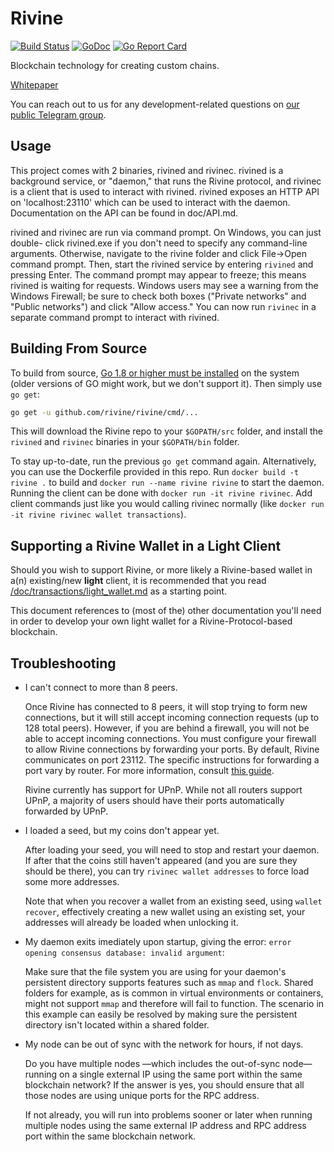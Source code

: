 Rivine
======

[![Build Status](https://travis-ci.org/rivine/rivine.svg?branch=master)](https://travis-ci.org/rivine/rivine)
[![GoDoc](https://godoc.org/github.com/rivine/rivine?status.svg)](https://godoc.org/github.com/rivine/rivine)
[![Go Report Card](https://goreportcard.com/badge/github.com/rivine/rivine)](https://goreportcard.com/report/github.com/rivine/rivine)

Blockchain technology for creating custom chains.

[Whitepaper](doc/whitepaper.md)

You can reach out to us for any development-related questions on [our public Telegram group](https://t.me/rivine).

Usage
-----

This project comes with 2 binaries, rivined and rivinec. rivined is a background
service, or "daemon," that runs the Rivine protocol, and rivinec is a client that is
used to interact with rivined. rivined exposes an HTTP API on 'localhost:23110' which
can be used to interact with the daemon. Documentation on the API can be found in doc/API.md.

rivined and rivinec are run via command prompt. On Windows, you can just double-
click rivined.exe if you don't need to specify any command-line arguments.
Otherwise, navigate to the rivine folder and click File->Open command prompt.
Then, start the rivined service by entering `rivined` and pressing Enter. The
command prompt may appear to freeze; this means rivined is waiting for requests.
Windows users may see a warning from the Windows Firewall; be sure to check
both boxes ("Private networks" and "Public networks") and click "Allow
access." You can now run `rivinec` in a separate command prompt to interact with
rivined.

Building From Source
--------------------

To build from source, [Go 1.8 or higher must be installed](https://golang.org/doc/install)
on the system (older versions of GO might work, but we don't support it). Then simply use `go get`:

```bash
go get -u github.com/rivine/rivine/cmd/...
```

This will download the Rivine repo to your `$GOPATH/src` folder, and install the
`rivined` and `rivinec` binaries in your `$GOPATH/bin` folder.

To stay up-to-date, run the previous `go get` command again. Alternatively, you
can use the Dockerfile provided in this repo. Run `docker build -t rivine .`
to build and `docker run --name rivine rivine` to start the daemon.
Running the client can be done with `docker run -it rivine rivinec`.
Add client commands just like you would calling rivinec normally (like `docker run -it rivine rivinec wallet transactions`).

Supporting a Rivine Wallet in a Light Client
--------------------

Should you wish to support Rivine, or more likely a Rivine-based wallet in a(n) existing/new **light** client,
it is recommended that you read [/doc/transactions/light_wallet.md](/doc/transactions/light_wallet.md) as a starting point.

This document references to (most of the) other documentation
you'll need in order to develop your own light wallet for a Rivine-Protocol-based blockchain.

Troubleshooting
---------------

- I can't connect to more than 8 peers.

  Once Rivine has connected to 8 peers, it will stop trying to form new
  connections, but it will still accept incoming connection requests (up to 128
  total peers). However, if you are behind a firewall, you will not be able to
  accept incoming connections. You must configure your firewall to allow Rivine
  connections by forwarding your ports. By default, Rivine communicates on port
  23112. The specific instructions for forwarding a port vary by
  router. For more information, consult [this guide](http://portfoward.com).

  Rivine currently has support for UPnP. While not all routers support UPnP, a
  majority of users should have their ports automatically forwarded by UPnP.

- I loaded a seed, but my coins don't appear yet.

  After loading your seed, you will need to stop and restart your daemon. If after that
  the coins still haven't appeared (and you are sure they should be there), you can
  try `rivinec wallet addresses` to force load some more addresses.

  Note that when you recover a wallet from an existing seed, using `wallet recover`,
  effectively creating a new wallet using an existing set,
  your addresses will already be loaded when unlocking it.

- My daemon exits imediately upon startup, giving the error: `error opening consensus database: invalid argument`:

  Make sure that the file system you are using for your daemon's persistent directory
  supports features such as `mmap` and `flock`. Shared folders for example, as is common
  in virtual environments or containers, might not support `mmap` and therefore will
  fail to function. The scenario in this example can easily be resolved by making sure
  the persistent directory isn't located within a shared folder.

- My node can be out of sync with the network for hours, if not days.

  Do you have multiple nodes —which includes the out-of-sync node— running
  on a single external IP using the same port within the same blockchain network? If the answer is yes,
  you should ensure that all those nodes are using unique ports for the RPC address.
  
  If not already, you will run into problems sooner or later when running multiple nodes
  using the same external IP address and RPC address port within the same blockchain network.
